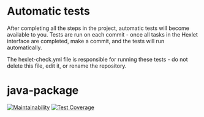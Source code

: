# Automatic tests

After completing all the steps in the project, automatic tests will become available to you. Tests are run on each commit - once all tasks in the Hexlet interface are completed, make a commit, and the tests will run automatically.

The hexlet-check.yml file is responsible for running these tests - do not delete this file, edit it, or rename the repository.

# java-package

[![Maintainability](https://api.codeclimate.com/v1/badges/226ea1e275fc09d192d4/maintainability)](https://codeclimate.com/github/Alina-Zhdanova/java-project-61/maintainability)
[![Test Coverage](https://api.codeclimate.com/v1/badges/226ea1e275fc09d192d4/test_coverage)](https://codeclimate.com/github/Alina-Zhdanova/java-project-61/test_coverage)
